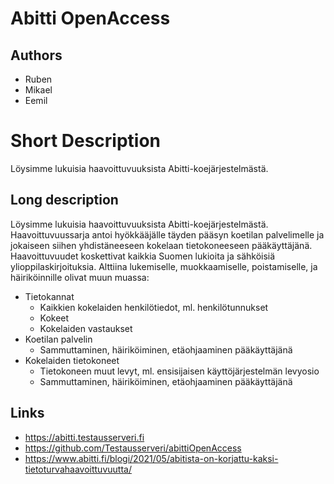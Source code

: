 # Abitti OpenAccess

## Authors
- Ruben
- Mikael
- Eemil

# Short Description
Löysimme lukuisia haavoittuvuuksista Abitti-koejärjestelmästä.

## Long description
Löysimme lukuisia haavoittuvuuksista Abitti-koejärjestelmästä. Haavoittuvuussarja antoi hyökkääjälle täyden pääsyn koetilan palvelimelle ja jokaiseen siihen yhdistäneeseen kokelaan tietokoneeseen pääkäyttäjänä. Haavoittuvuudet koskettivat kaikkia Suomen lukioita ja sähköisiä ylioppilaskirjoituksia. Alttiina lukemiselle, muokkaamiselle, poistamiselle, ja häiriköinnille olivat muun muassa:
- Tietokannat
    - Kaikkien kokelaiden henkilötiedot, ml. henkilötunnukset
    - Kokeet
    - Kokelaiden vastaukset
- Koetilan palvelin
    - Sammuttaminen, häiriköiminen, etäohjaaminen pääkäyttäjänä
- Kokelaiden tietokoneet
    - Tietokoneen muut levyt, ml. ensisijaisen käyttöjärjestelmän levyosio
    - Sammuttaminen, häiriköiminen, etäohjaaminen pääkäyttäjänä

## Links
- https://abitti.testausserveri.fi
- https://github.com/Testausserveri/abittiOpenAccess
- https://www.abitti.fi/blogi/2021/05/abitista-on-korjattu-kaksi-tietoturvahaavoittuvuutta/
